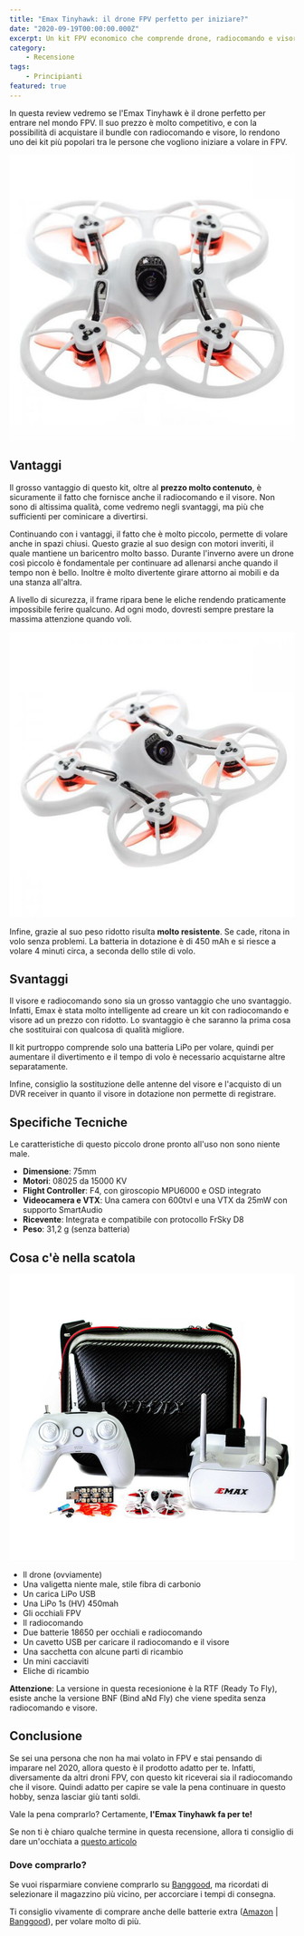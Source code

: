 ```yaml
---
title: "Emax Tinyhawk: il drone FPV perfetto per iniziare?"
date: "2020-09-19T00:00:00.000Z"
excerpt: Un kit FPV economico che comprende drone, radiocomando e visore. L'Emax Tinyhawk è il drone giusto per inziare a volrare in FPV? In questa recensione vedremo quali sono i suoi vantaggi e svantaggi.
category:
    - Recensione
tags: 
    - Principianti
featured: true
---
```

In questa review vedremo se l'Emax Tinyhawk è il drone perfetto per entrare nel mondo FPV. Il suo prezzo è molto competitivo, e con la possibilità di acquistare il bundle con radiocomando e visore, lo rendono uno dei kit più popolari tra le persone che vogliono iniziare a volare in FPV.

![Emax Tinyhawk](./tinyhawk_3.png)


## Vantaggi
Il grosso vantaggio di questo kit, oltre al **prezzo molto contenuto**, è sicuramente il fatto che fornisce anche il radiocomando e il visore. Non sono di altissima qualità, come vedremo negli svantaggi, ma più che sufficienti per cominicare a divertirsi.

Continuando con i vantaggi, il fatto che è molto piccolo, permette di volare anche in spazi chiusi. Questo grazie al suo design con motori inveriti, il quale mantiene un baricentro molto basso. Durante l'inverno avere un drone così piccolo è fondamentale per continuare ad allenarsi anche quando il tempo non è bello. Inoltre è molto divertente girare attorno ai mobili e da una stanza all'altra. 

A livello di sicurezza, il frame ripara bene le eliche rendendo praticamente impossibile ferire qualcuno. Ad ogni modo, dovresti sempre prestare la massima attenzione quando voli. 

![Emax Tinyhawk](./tinyhawk_1.png)

Infine, grazie al suo peso ridotto risulta **molto resistente**. Se cade, ritona in volo senza problemi. La batteria in dotazione è di 450 mAh e si riesce a volare 4 minuti circa, a seconda dello stile di volo.


## Svantaggi
Il visore e radiocomando sono sia un grosso vantaggio che uno svantaggio. Infatti, Emax è stata molto intelligente ad creare un kit con radiocomando e visore ad un prezzo con ridotto. Lo svantaggio è che saranno la prima cosa che sostituirai con qualcosa di qualità migliore. 

Il kit purtroppo comprende solo una batteria LiPo per volare, quindi per aumentare il divertimento e il tempo di volo è necessario acquistarne altre separatamente.

Infine, consiglio la sostituzione delle antenne del visore e l'acquisto di un DVR receiver in quanto il visore in dotazione non permette di registrare.

## Specifiche Tecniche

Le caratteristiche di questo piccolo drone pronto all'uso non sono niente male.

- **Dimensione**: 75mm 
- **Motori**: 08025 da 15000 KV
- **Flight Controller**: F4, con giroscopio MPU6000 e OSD integrato
- **Videocamera e VTX**: Una camera con 600tvl e una VTX da 25mW con supporto SmartAudio
- **Ricevente**: Integrata e compatibile con protocollo FrSky D8
- **Peso**: 31,2 g (senza batteria)


## Cosa c'è nella scatola

![Emax Tinyhawk - Contentuto della Scatola](./tinyhawk_2.png)

- Il drone (ovviamente)
- Una valigetta niente male, stile fibra di carbonio
- Un carica LiPo USB
- Una LiPo 1s (HV) 450mah 
- Gli occhiali FPV 
- Il radiocomando 
- Due batterie 18650 per occhiali e radiocomando
- Un cavetto USB per caricare il radiocomando e il visore
- Una sacchetta con alcune parti di ricambio
- Un mini cacciaviti
- Eliche di ricambio

**Attenzione**: La versione in questa recesionione è la RTF (Ready To Fly), esiste anche la versione BNF (Bind aNd Fly) che viene spedita senza radiocomando e visore.

## Conclusione

Se sei una persona che non ha mai volato in FPV e stai pensando di imparare nel 2020, allora questo è il prodotto adatto per te. Infatti, diversamente da altri droni FPV, con questo kit riceverai sia il radiocomando che il visore. Quindi adatto per capire se vale la pena continuare in questo hobby, senza lasciar giù tanti soldi.

Vale la pena comprarlo? Certamente, **l'Emax Tinyhawk fa per te!**

Se non ti è chiaro qualche termine in questa recensione, allora ti consiglio di dare un'occhiata a [questo articolo](https://lucafpv.com/bibbia-fpv/)


### Dove comprarlo?

Se vuoi risparmiare conviene comprarlo su <a href="https://www.banggood.com/custlink/Dv3Yrz4CHs" rel="nofollow" rel="noreferrer" target="_blank">Banggood</a>, ma ricordati di selezionare il magazzino più vicino, per accorciare i tempi di consegna.

Ti consiglio vivamente di comprare anche delle batterie extra (<a href="https://amzn.to/3iL30xn" rel="nofollow" rel="noreferrer" target="_blank">Amazon</a> | <a href="https://www.banggood.com/custlink/vmGEpM4CWs" rel="nofollow" rel="noreferrer" target="_blank">Banggood</a>), per volare molto di più.
